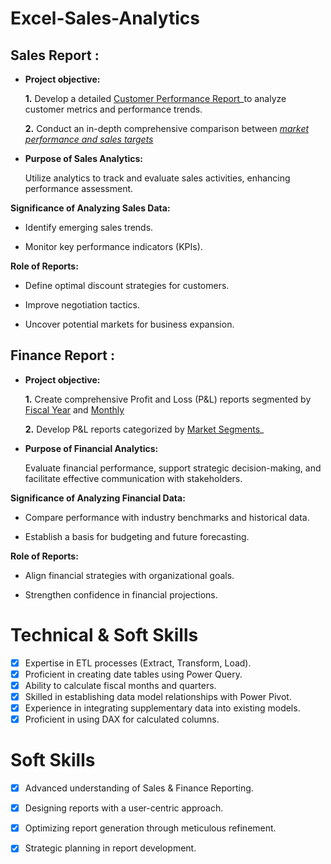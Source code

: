 # Excel-Sales-Analytics

## Sales Report :


- **Project objective:** 

    **1.** Develop a detailed [Customer Performance Report](https://github.com/Shafana0/Excel-Sales-Analytics/blob/main/Market%20Performance%20Vs%20Target%20Report.pdf)_to analyze customer metrics and performance trends. 

    **2.** Conduct an in-depth comprehensive comparison between _[market performance and sales targets](https://github.com/Shafana0/Excel-Sales-Analytics/blob/main/Market%20Performance%20Vs%20Target%20Report.pdf)_

-  **Purpose of Sales Analytics:** 

     Utilize analytics to track and evaluate sales activities, enhancing performance assessment.

**Significance of Analyzing Sales Data:**

   - Identify emerging sales trends.

   - Monitor key performance indicators (KPIs).

**Role of Reports:**

   - Define optimal discount strategies for customers.

   - Improve negotiation tactics.

   - Uncover potential markets for business expansion.


## Finance Report :

- **Project objective:** 

    **1.** Create comprehensive Profit and Loss (P&L) reports segmented by [Fiscal Year](https://github.com/Shafana0/Excel-Sales-Analytics/blob/main/P%26L%20Statement%20by%20Fiscal%20Year.pdf) and [Monthly](https://github.com/Shafana0/Excel-Sales-Analytics/blob/main/P%26L%20Statement%20by%20Month.pdf)

   **2.** Develop P&L reports categorized by [Market Segments](https://github.com/KirandeepMarala/Excel-Sales_Analysis/blob/main/P%26L%20Statement%20by%20Markets.pdf)_

- **Purpose of Financial Analytics:**

    Evaluate financial performance, support strategic decision-making, and facilitate effective communication with stakeholders.

**Significance of Analyzing Financial Data:**

   - Compare performance with industry benchmarks and historical data.

   - Establish a basis for budgeting and future forecasting.

**Role of Reports:**

   - Align financial strategies with organizational goals.

   - Strengthen confidence in financial projections.

# Technical & Soft Skills
- [x] Expertise in ETL processes (Extract, Transform, Load).
- [x] Proficient in creating date tables using Power Query.
- [x] Ability to calculate fiscal months and quarters.
- [x] Skilled in establishing data model relationships with Power Pivot.
- [x] Experience in integrating supplementary data into existing models.
- [x] Proficient in using DAX for calculated columns.

# Soft Skills
- [x] Advanced understanding of Sales & Finance Reporting.
- [x] Designing reports with a user-centric approach.
- [x] Optimizing report generation through meticulous refinement.
- [x] Strategic planning in report development.

